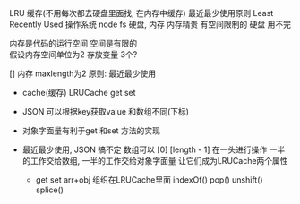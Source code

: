 LRU 缓存(不用每次都去硬盘里面找, 在内存中缓存)  最近最少使用原则
Least Recently Used
操作系统 
node fs  硬盘, 内存
内存精贵  有空间限制的
  硬盘 用不完

内存是代码的运行空间 空间是有限的  
 假设内存空间单位为2 存放变量 3个?

  <!-- 1   put(1)
  2   put(2)
  3   放不下了   1  2   -->
  [] 内存  maxlength为2
  原则: 最近最少使用

  <!-- 
  1  put(1,1)
  2  put(2,2)
  3  get(1) 返回1  1最近使用,2最近最少使用
  4  put(3,3) 3 进去了 2丢掉
  5  get(2)  找不到  
  6  put(4,4) 4 进去了  1丢了
  7  get(1)  找不到  -1
  8  get(3)  3
  9  get(4)  4
   -->

- cache(缓存) LRUCache
  get
  set 

- JSON 可以根据key获取value 和数组不同(下标)
- 对象字面量有利于get 和set 方法的实现
- 最近最少使用, JSON 搞不定
  数组可以 [0] [length - 1]
  在一头进行操作
  一半的工作交给数组, 一半的工作交给对象字面量
  让它们成为LRUCache两个属性

  - get set arr+obj 组织在LRUCache里面
  indexOf()
  pop()
  unshift()
  splice()
  